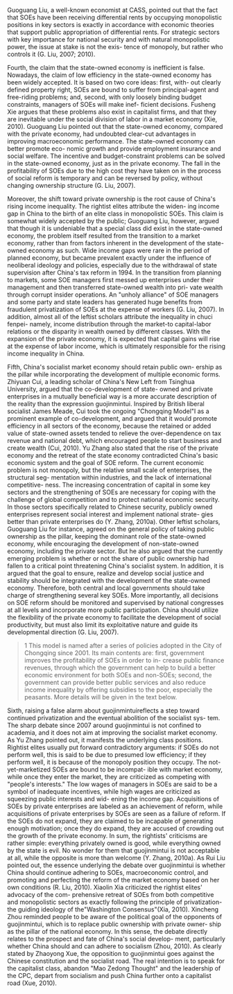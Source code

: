 Guoguang Liu, a well-known economist at CASS, pointed out that the fact that SOEs have been receiving differential rents by occupying monopolistic positions in key sectors is exactly in accordance with economic theories that support public appropriation of differential rents. For strategic sectors with key importance for national security and with natural monopolistic power, the issue at stake is not the exis- tence of monopoly, but rather who controls it (G. Liu, 2007; 2010).

Fourth, the claim that the state-owned economy is inefficient is false. Nowadays, the claim of low efficiency in the state-owned economy has been widely accepted. It is based on two core ideas: first, with- out clearly defined property right, SOEs are bound to suffer from principal-agent and free-riding problems; and, second, with only loosely binding budget constraints, managers of SOEs will make inef- ficient decisions. Fusheng Xie argues that these problems also exist in capitalist firms, and that they are inevitable under the social division of labor in a market economy (Xie, 2010). Guoguang Liu pointed out that the state-owned economy, compared with the private economy, had undoubted clear-cut advantages in improving macroeconomic performance. The state-owned economy can better promote eco- nomic growth and provide employment insurance and social welfare. The incentive and budget-constraint problems can be solved in the state-owned economy, just as in the private economy. The fall in the profitability of SOEs due to the high cost they have taken on in the process of social reform is temporary and can be reversed by policy, without changing ownership structure (G. Liu, 2007).

Moreover, the shift toward private ownership is the root cause of China's rising income inequality. The rightist elites attribute the widen- ing income gap in China to the birth of an elite class in monopolistic SOEs. This claim is somewhat widely accepted by the public; Guoguang Liu, however, argued that though it is undeniable that a special class did exist in the state-owned economy, the problem itself resulted from the transition to a market economy, rather than from factors inherent in the development of the state-owned economy as such. Wide income gaps were rare in the period of planned economy, but became prevalent exactly under the influence of neoliberal ideology and policies, especially due to the withdrawal of state supervision after China's tax reform in 1994. In the transition from planning to markets, some SOE managers first messed up enterprises under their management and then transferred state-owned wealth into pri- vate wealth through corrupt insider operations. An "unholy alliance" of SOE managers and some party and state leaders has generated huge benefits from fraudulent privatization of SOEs at the expense of workers (G. Liu, 2007). In addition, almost all of the leftist scholars attribute the inequality in chuci fenpei- namely, income distribution through the market-to capital-labor relations or the disparity in wealth owned by different classes. With the expansion of the private economy, it is expected that capital gains will rise at the expense of labor income, which is ultimately responsible for the rising income inequality in China.

Fifth, China's socialist market economy should retain public own- ership as the pillar while incorporating the development of multiple economic forms. Zhiyuan Cui, a leading scholar of China's New Left from Tsinghua University, argued that the co-development of state- owned and private enterprises in a mutually beneficial way is a more accurate description of the reality than the expression guojinmintui. Inspired by British liberal socialist James Meade, Cui took the ongoing "Chongqing Model"I as a prominent example of co-development, and argued that it would promote efficiency in all sectors of the economy, because the retained or added value of state-owned assets tended to relieve the over-dependence on tax revenue and national debt, which encouraged people to start business and create wealth (Cui, 2010). Yu Zhang also stated that the rise of the private economy and the retreat of the state economy contradicted China's basic economic system and the goal of SOE reform. The current economic problem is not monopoly, but the relative small scale of enterprises, the structural seg- mentation within industries, and the lack of international competitive- ness. The increasing concentration of capital in some key sectors and the strengthening of SOEs are necessary for coping with the challenge  of global competition and to protect national economic security. In those sectors specifically related to Chinese security, publicly owned enterprises represent social interest and implement national strate- gies better than private enterprises do (Y. Zhang, 2010a). Other leftist scholars, Guoguang Liu for instance, agreed on the general policy of taking public ownership as the pillar, keeping the dominant role of the state-owned economy, while encouraging the development of non-state-owned economy, including the private sector. But he also argued that the currently emerging problem is whether or not the share of public ownership had fallen to a critical point threatening China's socialist system. In addition, it is argued that the goal to ensure, realize and develop social justice and stability should be integrated with the development of the state-owned economy. Therefore, both central and local governments should take charge of strengthening several key SOEs. More importantly, all decisions on SOE reform should be monitored and supervised by national congresses at all levels and incorporate more public participation. China should utilize the flexibility of the private economy to facilitate the development of social productivity, but must also limit its exploitative nature and guide its developmental direction (G. Liu, 2007).

 > 1 This model is named after a series of policies adopted in the City of Chongqing since 2001. Its main contents are: first, government improves the profitability of SOEs in order to in- crease public finance revenues, through which the government can help to build a better economic environment for both SOEs and non-SOEs; second, the government can provide better public services and also reduce income inequality by offering subsidies to the poor, especially the peasants. More details will be given in the text below.

 Sixth, raising a false alarm about guojinmintuireflects a step toward continued privatization and the eventual abolition of the socialist sys- tem. The sharp debate since 2007 around guojinmintui is not confined to academia, and it does not aim at improving the socialist market economy. As Yu Zhang pointed out, it manifests the underlying class positions. Rightist elites usually put forward contradictory arguments: if SOEs do not perform well, this is said to be due to presumed low efficiency; if they perform well, it is because of the monopoly position they occupy. The not-yet-marketized SOEs are bound to be incompat- ible with market economy, while once they enter the market, they are criticized as competing with "people's interests." The low wages of managers in SOEs are said to be a symbol of inadequate incentives, while high wages are criticized as squeezing public interests and wid- ening the income gap. Acquisitions of SOEs by private enterprises are labeled as an achievement of reform, while acquisitions of private enterprises by SOEs are seen as a failure of reform. If the SOEs do not expand, they are claimed to be incapable of generating enough motivation; once they do expand, they are accused of crowding out the growth of the private economy. In sum, the rightists' criticisms are  rather simple: everything privately owned is good, while everything owned by the state is evil. No wonder for them that guojinmintui is not acceptable at all, while the opposite is more than welcome (Y. Zhang, 2010a). As Rui Liu pointed out, the essence underlying the debate over guojinmintui is whether China should continue adhering to SOEs, macroeconomic control, and promoting and perfecting the reform of the market economy based on her own conditions (R. Liu, 2010). Xiaolin Xia criticized the rightist elites' advocacy of the com- prehensive retreat of SOEs from both competitive and monopolistic sectors as exactly following the principle of privatization- the guiding ideology of the"Washington Consensus"(Xia, 2010). Xincheng Zhou reminded people to be aware of the political goal of the opponents of guojinmintui, which is to replace public ownership with private owner- ship as the pillar of the national economy. In this sense, the debate directly relates to the prospect and fate of China's social develop- ment, particularly whether China should and can adhere to socialism (Zhou, 2010). As clearly stated by Zhaoyong Xue, the opposition to guojinmintui goes against the Chinese constitution and the socialist road. The real intention is to speak for the capitalist class, abandon "Mao Zedong Thought" and the leadership of the CPC, depart from socialism and push China further onto a capitalist road (Xue, 2010).